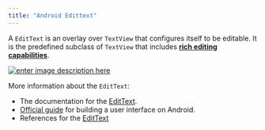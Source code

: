 ```yaml
---
title: "Android Edittext"
---
```


A `EditText` is an overlay over `TextView` that configures itself to be editable. It is the predefined subclass of `TextView` that includes [**rich editing capabilities**](https://github.com/codepath/android_guides/wiki/Working-with-the-EditText).


[![enter image description here](https://i.stack.imgur.com/5e9jL.gif)](https://i.stack.imgur.com/5e9jL.gif)


More information about the `EditText`:


* The documentation for the [EditText](http://developer.android.com/guide/topics/ui/controls/text.html).
* [Official guide](http://developer.android.com/training/basics/firstapp/building-ui.html#TextInput) for building a user interface on Android.
* References for the [EditText](https://developer.android.com/reference/android/widget/EditText.html)
